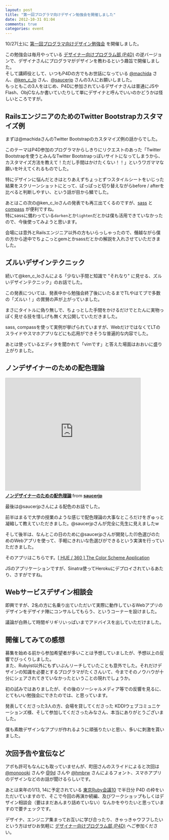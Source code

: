 ```yaml
---
layout: post
title: "第一回プログラマ向けデザイン勉強会を開催しました"
date: 2012-10-31 01:04
comments: true
categories: event
---
```

10/27(土)に [第一回プログラマ向けデザイン勉強会](http://connpass.com/event/1185/) を開催しました。

この勉強会は毎月やっている [デザイナー向けプログラム部 (P4D)](https://www.facebook.com/groups/151208708350141/) の逆バージョンで、デザイナさんにプログラマがデザインを教わるという趣旨で開催しました。  
そして講師役として、いつもP4Dの方でもお世話になっている [@machida](https://twitter.com/machida) さん、[@ken_c_lo](https://twitter.com/ken_c_lo) さん、[@saucerjp](https://twitter.com/saucerjp) さんの3人にお願いしました。  
もっともこの3人をはじめ、P4Dに参加されているデザイナさんは普通にJSやFlash、ObjCなんか書いていたりして単にデザイナと呼んでいいのかどうかは怪しいところですが。


## RailsエンジニアのためのTwitter Bootstrapカスタマイズ例

<script async class="speakerdeck-embed" data-id="508e2052aee4d50002021f36" data-ratio="1.299492385786802" src="//speakerdeck.com/assets/embed.js"></script>

まずは@machidaさんのTwitter Bootstrapのカスタマイズ例の話からでした。

このテーマはP4D参加のプログラマからしきりにリクエストのあった「Twitter Bootstrapを使うとみんなTwitter Bootstrapっぽいサイトになってしまうから、カスタマイズ方法を教えて！ただし手間はかけたくない！！」というワガママな願いを叶えてくれるものでした。

特にデザインに悩んだときはとりあえずちょっとずつスタイルシートをいじった結果をスクリーンショットにとって、ぱっぱっと切り替えながらbefore / afterを比べると判断しやすい、という話が目から鱗でした。

あとはこの次の@ken_c_loさんの発表でも再三出てくるのですが、[sass](http://sass-lang.com) と [compass](http://compass-style.org) が便利ですね。  
特にsassに備わっている`darken`とか`lighten`だとかは僕も活用できていなかったので、今後使ってみようと思います。

会場には意外とRailsエンジニア以外の方もいらっしゃったので、僭越ながら僕の方から途中でちょこっとgemとかsassだとかの解説を入れさせていただきました。


## ズルいデザインテクニック

<script async class="speakerdeck-embed" data-id="508b975236b3f8000201a95e" data-ratio="1.4143646408839778" src="//speakerdeck.com/assets/embed.js"></script>

続いて@ken_c_loさんによる「少ない手間と知識で "それなり" に見せる、ズルいデザインテクニック」のお話でした。

この発表については、発表中から勉強会終了後にいたるまでTLやはてブで多数の「ズルい！」の賞賛の声が上がっていました。

まさにタイトルに偽り無しで、ちょっとした手間をかけるだけでとたんに実物っぽく見せる技を惜しげも無く大公開していただきました。

sass, compassを使って実例が挙げられていますが、WebだけではなくてLTのスライドやスマホアプリなどにも応用ができそうな普遍的な内容でした。

あとは使っているエディタを聞かれて「vimです」と答えた場面はおおいに盛り上がりました。


## ノンデザイナーのための配色理論

<iframe src="http://www.slideshare.net/slideshow/embed_code/14902681" width="427" height="356" frameborder="0" marginwidth="0" marginheight="0" scrolling="no" style="border:1px solid #CCC;border-width:1px 1px 0;margin-bottom:5px" allowfullscreen> </iframe> <div style="margin-bottom:5px"> <strong> <a href="http://www.slideshare.net/saucerjp/ss-14902681" title="ノンデザイナーのための配色理論" target="_blank">ノンデザイナーのための配色理論</a> </strong> from <strong><a href="http://www.slideshare.net/saucerjp" target="_blank">saucerjp</a></strong> </div>

最後は@saucerjpさんによる配色のお話でした。

前半はまるで大学の授業のような感じで配色理論の大事なところだけをぎゅっと凝縮して教えていただきました。@saucerjpさんが完全に先生に見えましたw

そして後半は、なんとこの日のために@saucerjpさんが開発した(!)色選びのためのWebアプリを使って、手軽にきれいな色選びができるという実演を行っていただきました。

そのアプリはこちらです。[[ HUE / 360 ] The Color Scheme Application](http://hue360.herokuapp.com)

JSのアプリケーションですが、Sinatra使ってHerokuにデプロイされているあたり、さすがですね。


## Webサービスデザイン相談会

即興ですが、2名の方に名乗り出ていただいて実際に動作しているWebアプリのデザインをデザイナ陣にコンサルしてもらう、というコーナーを設けました。

議論が白熱して時間ギリギリいっぱいまでアドバイスを出していただけました。


## 開催してみての感想

募集を始める前から参加希望者が多いことは予想していましたが、予想以上の反響でびっくりしました。  
また、Rubyist以外にもずいぶんリーチしていたことも意外でした。それだけデザインの知識を必要とするプログラマがたくさんいて、今までそのノウハウが十分にシェアされてきていなかったということの現れでしょうか。

初の試みではありましたが、その後のソーシャルメディア等での反響を見るに、とてもいい勉強会にできたのでは、と思っています。

発表してくださった3人の方、会場を貸してくださった KDDIウェブコミュニケーションズ様、そして参加してくださったみなさん、本当にありがとうございました。

僕も素敵デザインなアプリが作れるように頑張りたいと思い、多いに刺激を貰いました。


## 次回予告や宣伝など

アポも許可もなんにも取っていませんが、町田さんのスライドによると次回は [@monoooki](https://twitter.com/monoooki) さんや [@9d](https://twitter.com/9d) さんや [@hmbrw](https://twitter.com/hmbrw) さんによるフォント、スマホアプリのデザインなどのお話が聞けるらしいです。

あとは来年の1/13, 14に予定されている [東京Ruby会議10](http://tokyo10.rubykaigi.info) で半日分 P4D の枠をいただいていますので、そこで今回の再演か続編、及びワークショップもしくはデザイン相談会（要はまだあんまり詰めていない）なんかをやりたいと思っていますので要チェックです。

デザイナ、エンジニア集まってお互いに学び合ったり、きゃっきゃウフフしたいという方はぜひお気軽に [デザイナー向けプログラム部 (P4D)](https://www.facebook.com/groups/151208708350141/) へご参加ください。